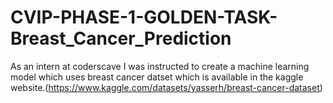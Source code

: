 # CVIP-PHASE-1-GOLDEN-TASK-Breast_Cancer_Prediction
As an intern at coderscave I was instructed to create a machine learning model which uses breast cancer datset which is available in the kaggle website.(https://www.kaggle.com/datasets/yasserh/breast-cancer-dataset)
